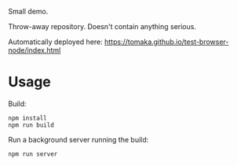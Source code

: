 Small demo.

Throw-away repository. Doesn't contain anything serious.

Automatically deployed here: https://tomaka.github.io/test-browser-node/index.html

# Usage

Build:

```
npm install
npm run build
```

Run a background server running the build:

```
npm run server
```
